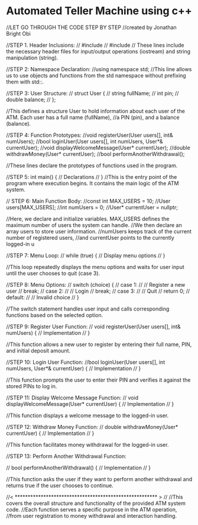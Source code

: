 <h1> Automated Teller Machine using c++ </h1>


//LET GO THROUGH THE CODE STEP BY STEP
//created by Jonathan Bright Obi

//STEP 1. Header Inclusions:
// #include <iostream>
// #include <string>
// These lines include the necessary header files for input/output operations (iostream) and string manipulation (string).

//STEP 2: Namespace Declaration:
//using namespace std;
//This line allows us to use objects and functions from the std namespace without prefixing them with std::.


//STEP 3: User Structure:
//   struct User {
//     string fullName;
//     int pin;
//     double balance;
//    };

//This defines a structure User to hold information about each user of the ATM. Each user has a full name (fullName), 
//a PIN (pin), and a balance (balance).


//STEP 4: Function Prototypes:
//void registerUser(User users[], int& numUsers);
//bool loginUser(User users[], int numUsers, User*& currentUser);
//void displayWelcomeMessage(User* currentUser);
//double withdrawMoney(User* currentUser);
//bool performAnotherWithdrawal();

//These lines declare the prototypes of functions used in the program.


//STEP 5: int main() {
         // Declarations
//       }
//This is the entry point of the program where execution begins. It contains the main logic of the ATM system.


// STEP 6: Main Function Body:
//const int MAX_USERS = 10;
//User users[MAX_USERS];
//int numUsers = 0;
//User* currentUser = nullptr;

//Here, we declare and initialize variables. MAX_USERS defines the maximum number of users the system can handle. 
//We then declare an array users to store user information.
//numUsers keeps track of the current number of registered users, 
//and currentUser points to the currently logged-in u


//STEP 7: Menu Loop:
// while (true) {
    // Display menu options
//  }

//This loop repeatedly displays the menu options and waits for user input until the user chooses to quit (case 3).


//STEP 8: Menu Options:
// switch (choice) {
//     case 1:
//         // Register a new user
//         break;
//     case 2:
//         // Login
//         break;
//     case 3:
//         // Quit
//         return 0;
//     default:
//         // Invalid choice
// }

//The switch statement handles user input and calls corresponding functions based on the selected option.

//STEP 9: Register User Function:
// void registerUser(User users[], int& numUsers) {
    // Implementation
//  }

//This function allows a new user to register by entering their full name, PIN, and initial deposit amount.


//STEP 10: Login User Function:
//bool loginUser(User users[], int numUsers, User*& currentUser) {
    // Implementation
//  }

//This function prompts the user to enter their PIN and verifies it against the stored PINs to log in.


//STEP 11: Display Welcome Message Function:
//  void displayWelcomeMessage(User* currentUser) {
    // Implementation
//  }

//This function displays a welcome message to the logged-in user.



//STEP 12: Withdraw Money Function:
//  double withdrawMoney(User* currentUser) {
    // Implementation
//  }

//This function facilitates money withdrawal for the logged-in user.


//STEP 13: Perform Another Withdrawal Function: 

//  bool performAnotherWithdrawal() {
    // Implementation
//  }

//This function asks the user if they want to perform another withdrawal and returns true if the user chooses to continue.


//< ******************************************************* > //
//This covers the overall structure and functionality of the provided ATM system code. 
//Each function serves a specific purpose in the ATM operation, 
//from user registration to money withdrawal and interaction handling.

